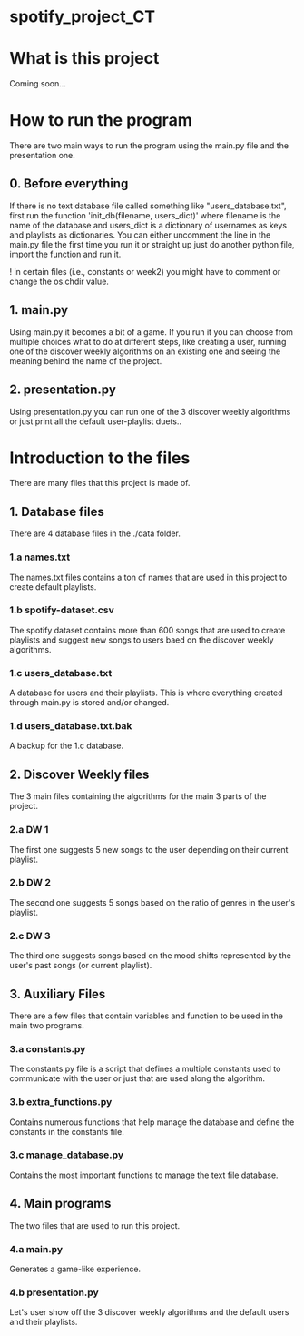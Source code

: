 # spotify_project_CT

# What is this project
Coming soon...

# How to run the program
There are two main ways to run the program using the main.py file and the presentation one.

## 0. Before everything
If there is no text database file called something like "users_database.txt", first run the function 'init_db(filename, users_dict)' where filename is the name of the database and users_dict is a dictionary of usernames as keys and playlists as dictionaries.
You can either uncomment the line in the main.py file the first time you run it or straight up just do another python file, import the function and run it.

! in certain files (i.e., constants or week2) you might have to comment or change the os.chdir value. 

## 1. main.py
Using main.py it becomes a bit of a game. If you run it you can choose from multiple choices what to do at different steps, like creating a user, running one of the discover weekly algorithms on an existing one and seeing the meaning behind the name of the project.

## 2. presentation.py
Using presentation.py you can run one of the 3 discover weekly algorithms or just print all the default user-playlist duets..

# Introduction to the files
There are many files that this project is made of.

## 1. Database files
There are 4 database files in the ./data folder.

### 1.a names.txt
The names.txt files contains a ton of names that are used in this project to create default playlists.

### 1.b spotify-dataset.csv
The spotify dataset contains more than 600 songs that are used to create playlists and suggest new songs to users baed on the discover weekly algorithms.

### 1.c users_database.txt
A database for users and their playlists. This is where everything created through main.py is stored and/or changed.

### 1.d users_database.txt.bak
A backup for the 1.c database.

## 2. Discover Weekly files
The 3 main files containing the algorithms for the main 3 parts of the project.

### 2.a DW 1
The first one suggests 5 new songs to the user depending on their current playlist.

### 2.b DW 2
The second one suggests 5 songs based on the ratio of genres in the user's playlist.

### 2.c DW 3
The third one suggests songs based on the mood shifts represented by the user's past songs (or current playlist).

## 3. Auxiliary Files
There are a few files that contain variables and function to be used in the main two programs.

### 3.a constants.py
The constants.py file is a script that defines a multiple constants used to communicate with the user or just that are used along the algorithm.

### 3.b extra_functions.py
Contains numerous functions that help manage the database and define the constants in the constants file.

### 3.c manage_database.py
Contains the most important functions to manage the text file database.

## 4. Main programs
The two files that are used to run this project.

### 4.a main.py
Generates a game-like experience.

### 4.b presentation.py
Let's user show off the 3 discover weekly algorithms and the default users and their playlists.